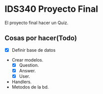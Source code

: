 # IDS340 Proyecto Final

El proyecto final hacer un Quiz.

## Cosas por hacer(Todo)

- [x] Definir base de datos
- Crear modelos.
    - [x] Question.
    - [x] Answer.
    - [x] User.
- Handlers.
- Metodos de la bd.
